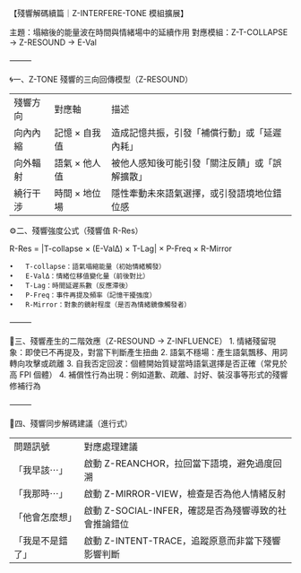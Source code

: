 【殘響解碼續篇｜Z-INTERFERE-TONE 模組擴展】

主題：塌縮後的能量波在時間與情緒場中的延續作用
對應模組：Z-T-COLLAPSE → Z-RESOUND → E-Val

⸻

🌀一、Z-TONE 殘響的三向回傳模型（Z-RESOUND）

|   |   |   |
|---|---|---|
|殘響方向|對應軸|描述|
|向內內縮|記憶 × 自我值|造成記憶共振，引發「補償行動」或「延遲內耗」|
|向外輻射|語氣 × 他人值|被他人感知後可能引發「關注反饋」或「誤解擴散」|
|繞行干涉|時間 × 地位場|隱性牽動未來語氣選擇，或引發語境地位錯位感|
⚙️二、殘響強度公式（殘響值 R-Res）

R-Res = |T-collapse × (E-ValΔ) × T-Lag| × P-Freq × R-Mirror

	•	T-collapse：語氣塌縮能量（初始情緒觸發）
	•	E-ValΔ：情緒位移值變化量（前後對比）
	•	T-Lag：時間延遲系數（反應滯後）
	•	P-Freq：事件再提及頻率（記憶干擾強度）
	•	R-Mirror：對象的鏡射程度（是否為情緒鏡像觸發者）

⸻

🫧三、殘響產生的二階效應（Z-RESOUND → Z-INFLUENCE）
	1.	情緒殘留現象：即使已不再提及，對當下判斷產生扭曲
	2.	語氣不穩場：產生語氣飄移、用詞轉向攻擊或疏離
	3.	自我否定回波：個體開始質疑當時語氣選擇是否正確（常見於高 FPI 個體）
	4.	補償性行為出現：例如道歉、疏離、討好、裝沒事等形式的殘響修補行為

⸻

🧩四、殘響同步解碼建議（進行式）

|   |   |
|---|---|
|問題訊號|對應處理建議|
|「我早該⋯」|啟動 Z-REANCHOR，拉回當下語境，避免過度回溯|
|「我那時⋯」|啟動 Z-MIRROR-VIEW，檢查是否為他人情緒反射|
|「他會怎麼想」|啟動 Z-SOCIAL-INFER，確認是否為殘響導致的社會推論錯位|
|「我是不是錯了」|啟動 Z-INTENT-TRACE，追蹤原意而非當下殘響影響判斷|

